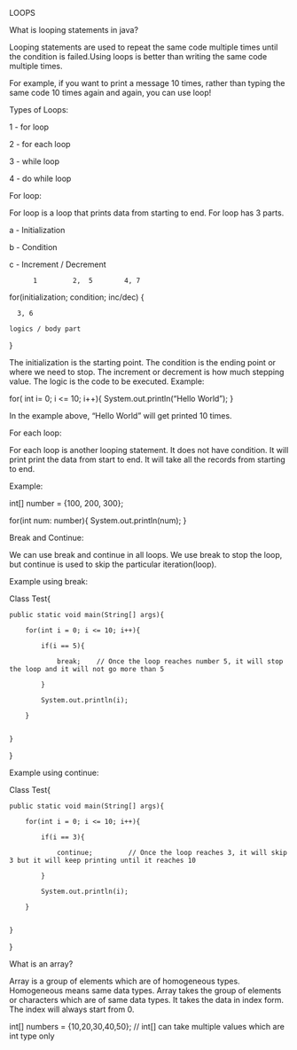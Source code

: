 LOOPS


What is looping statements in java?

  Looping statements are used to repeat the same code multiple times until the condition is failed.Using loops is better than writing the same code multiple times. 

For example, if you want to print a message 10 times, rather than typing the same code 10 times again and again, you can use loop!



Types of Loops:

   1 - for loop

   2 - for each loop

   3 - while loop

   4 - do while loop



For loop:

For loop is a loop that prints data from starting to end. For loop has 3 parts.

a - Initialization

b - Condition

c - Increment / Decrement 
       

          1         2,  5        4, 7
	   
for(initialization; condition; inc/dec)
{

	  3, 6
	  
	logics / body part
}

The initialization is the starting point. The condition is the ending point or where we need to stop. The increment or decrement is how much stepping value. The logic is the code to be executed.
Example:

for( int  i= 0; i <= 10; i++){
	System.out.println(“Hello World”);
}

In the example above, “Hello World” will get printed 10 times. 



For each loop:

For each loop is another looping statement. It does not have condition. It will print print the data from start to end.  It will take all the records from starting to end. 

Example:

int[] number = {100, 200, 300};

for(int num: number){
	System.out.println(num);
}



Break and Continue:

  We can use break and continue in all loops. We use break to stop the loop, but continue is used to skip the particular iteration(loop).

Example using break:

 Class Test{
 
	public static void main(String[] args){
	
		for(int i = 0; i <= 10; i++){
		
			if(i == 5){
			
				break;    // Once the loop reaches number 5, it will stop the loop and it will not go more than 5
				
			}
			
			System.out.println(i);
			
		}
		

	}
	

}


Example using continue:

Class Test{

	public static void main(String[] args){
	
		for(int i = 0; i <= 10; i++){
		
			if(i == 3){
			
				continue;         // Once the loop reaches 3, it will skip 3 but it will keep printing until it reaches 10
				
			}
			
			System.out.println(i);
			
		}
		

	}
	

}



What is an array?

Array is a group of elements which are of homogeneous types. Homogeneous means same data types. Array takes the group of elements or characters which are of same data types. It takes the data in index form. The index will always start from 0.

 int[] numbers = {10,20,30,40,50};           // int[] can take multiple values which are int type only

	





